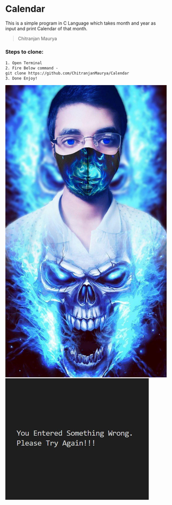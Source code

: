 # Calendar
This is a simple program in C Language which takes month and year as input and print Calendar of that month.
>Chitranjan Maurya
### Steps to clone:
```
1. Open Terminal
2. Fire Below command -
git clone https://github.com/ChitranjanMaurya/Calendar
3. Done Enjoy!
```
![](me.png)
![](hii.jpg)